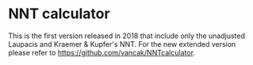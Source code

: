 # NNT calculator
This is the first version released in 2018 that include only the unadjusted Laupacis and Kraemer & Kupfer's NNT. 
For the new extended version please refer to https://github.com/vancak/NNTcalculator.

